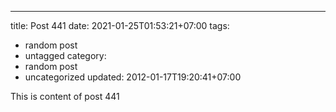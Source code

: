 ---
title: Post 441
date: 2021-01-25T01:53:21+07:00
tags:
  - random post
  - untagged
category:
  - random post
  - uncategorized
updated: 2012-01-17T19:20:41+07:00

This is content of post 441